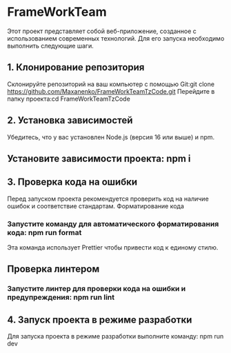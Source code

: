 # FrameWorkTeam
Этот проект представляет собой веб-приложение, созданное с использованием современных технологий. Для его запуска необходимо выполнить следующие шаги.

## 1. Клонирование репозитория
Склонируйте репозиторий на ваш компьютер с помощью Git:git clone https://github.com/Maxanenko/FrameWorkTeamTzCode.git
Перейдите в папку проекта:cd FrameWorkTeamTzCode
## 2. Установка зависимостей
Убедитесь, что у вас установлен Node.js (версия 16 или выше) и npm.

## Установите зависимости проекта: npm i
## 3. Проверка кода на ошибки
Перед запуском проекта рекомендуется проверить код на наличие ошибок и соответствие стандартам.
Форматирование кода
### Запустите команду для автоматического форматирования кода: npm run format
Эта команда использует Prettier чтобы привести код к единому стилю.

## Проверка линтером
### Запустите линтер для проверки кода на ошибки и предупреждения: npm run lint

## 4. Запуск проекта в режиме разработки
Для запуска проекта в режиме разработки выполните команду: npm run dev
